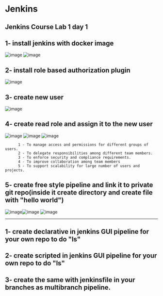 # Jenkins

## Jenkins Course Lab 1 day 1

## 1- install jenkins with docker image
 ![image](https://user-images.githubusercontent.com/28235504/215155463-8b8f19da-0a71-4889-a14a-52da8737a8a9.png)
 ![image](https://user-images.githubusercontent.com/28235504/215155597-481d5a12-0c3e-49a1-8f66-ef6f429437e4.png)

## 2- install role based authorization plugin 
![image](https://user-images.githubusercontent.com/28235504/215155802-5cf139f7-adef-4de9-bc3b-0214aeeac489.png)
 
## 3- create new user
![image](https://user-images.githubusercontent.com/28235504/215155929-10cb2f41-723b-4528-8355-d7d3a5f507b5.png)

## 4- create read role and assign it to the new user
![image](https://user-images.githubusercontent.com/28235504/215161163-1ff9ba0c-df30-4e4d-b1d1-f05f7417d277.png)
![image](https://user-images.githubusercontent.com/28235504/215161232-61caf8d7-d9fd-4c64-a24f-50e55bdeec85.png)
![image](https://user-images.githubusercontent.com/28235504/215161281-1ae0476b-5c8e-4e56-bc6f-b89e7207b0b1.png)
```
      1 - To manage access and permissions for different groups of users.
      2 - To delegate responsibilities among different team members.
      3 - To enforce security and compliance requirements.
      4 - To improve collaboration among team members
      5 - To support scalability for large number of users and projects.
```

## 5- create free style pipeline and link it to private git repo(inside it create directory and create file with "hello world")
![image](https://user-images.githubusercontent.com/28235504/215221958-d51e621d-7d2f-4e94-9f00-841f534e8f89.png)![image](https://user-images.githubusercontent.com/28235504/215221957-3a070de6-298e-4128-be04-f90992cde1f3.png)
![image](https://user-images.githubusercontent.com/28235504/215222031-84fdb646-090c-4f59-b5bd-09ff7336bc47.png)



------------------------------------------------------

## 1- create declarative in jenkins GUI pipeline for your own repo to do "ls"

## 2- create scripted in jenkins GUI pipeline for your own repo to do "ls"

## 3- create the same with jenkinsfile in your branches as multibranch pipeline. 

